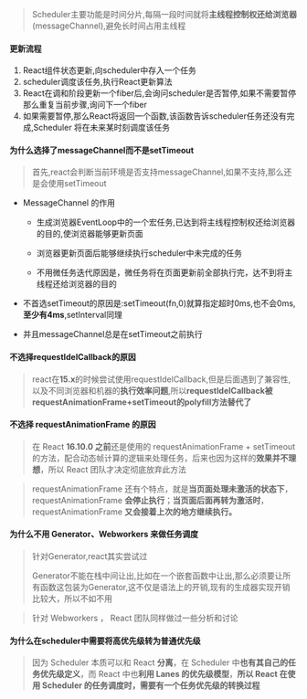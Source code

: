 >  Scheduler主要功能是时间分片,每隔一段时间就将**主线程控制权还给浏览器**(messageChannel),避免长时间占用主线程

#### 更新流程

1. React组件状态更新,向scheduler中存入一个任务
2. scheduler调度该任务,执行React更新算法
3. React在调和阶段更新一个fiber后,会询问scheduler是否暂停,如果不需要暂停那么重复当前步骤,询问下一个fiber
4. 如果需要暂停,那么React将返回一个函数,该函数告诉scheduler任务还没有完成,Scheduler 将在未来某时刻调度该任务

#### 为什么选择了messageChannel而不是setTimeout

> 首先,react会判断当前环境是否支持messageChannel,如果不支持,那么还是会使用setTimeout

* MessageChannel 的作用

  * 生成浏览器EventLoop中的一个宏任务,已达到将主线程控制权还给浏览器的目的,使浏览器能够更新页面

  * 浏览器更新页面后能够继续执行scheduler中未完成的任务

  * 不用微任务迭代原因是，微任务将在页面更新前全部执行完，达不到将主线程还给浏览器的目的

* 不首选setTimeout的原因是:setTimeout(fn,0)就算指定超时0ms,也不会0ms,**至少有4ms**,setInterval同理
* 并且messageChannel总是在setTimeout之前执行

#### 不选择requestIdelCallback的原因

> react在**15.x**的时候尝试使用requestIdelCallback,但是后面遇到了兼容性,以及不同浏览器和机器的**执行效率问题**,所以**requestIdelCallback被requestAnimationFrame+setTimeout的polyfill方法替代了**

#### 不选择 requestAnimationFrame 的原因

>在 React **16.10.0 之前**还是使用的 requestAnimationFrame + setTimeout 的方法，配合动态帧计算的逻辑来处理任务，后来也因为这样的**效果并不理想**，所以 React 团队才决定彻底放弃此方法

> requestAnimationFrame 还有个特点，就是**当页面处理未激活的状态下**，requestAnimationFrame **会停止执行**；**当页面后面再转为激活时**，requestAnimationFrame **又会接着上次的地方继续执行。**

#### 为什么不用 Generator、Webworkers 来做任务调度

> 针对Generator,react其实尝试过
>
> Generator不能在栈中间让出,比如在一个嵌套函数中让出,那么必须要让所有函数这包装为Generator,这不仅是语法上的开销,现有的生成器实现开销比较大，所以不如不用

> 针对 Webworkers ， React 团队同样做过一些分析和讨论

#### 为什么在scheduler中需要将高优先级转为普通优先级

> 因为 Scheduler 本质可以和 React **分离**，在 Scheduler 中**也有其自己的任务优先级定义**，而 React 中也**利用 Lanes 的优先级模型**，**所以 React 在使用 Scheduler 的任务调度时，需要有一个任务优先级的转换过程**

